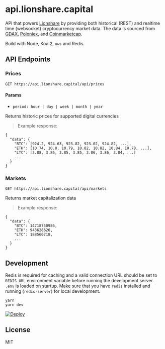 # api.lionshare.capital

API that powers [Lionshare](https://lionshare.capital) by providing both historical (REST)
and realtime time (websocket) cryptocurrency market data. The data is sourced
from [GDAX](https://gdax.com), [Poloniex](https://poloniex.com/), and
[Coinmarketcap](https://coinmarketcap.com/).

Build with Node, Koa 2, `uws` and Redis.

## API Endpoints

### Prices

`GET https://api.lionshare.capital/api/prices`

#### Params

- `period: hour | day | week | month | year`

Returns historic prices for supported digital currencies

> Example response:

```
{
  "data": {
    "BTC": [924.2, 924.63, 923.82, 923.02, 924.82, ...],
    "ETH": [10.74, 10.8, 10.79, 10.82, 10.82, 10.84, 10.78, ...],
    "LTC": [3.88, 3.86, 3.85, 3.85, 3.86, 3.86, 3.84, ...]
    ...
  }
}
```


### Markets

`GET https://api.lionshare.capital/api/markets`

Returns market capitalization data

> Example response:

```
{
  "data": {
    "BTC": 14718750986,
    "ETH": 943628626,
    "LTC": 188560718,
    ...
  }
}

```

## Development

Redis is required for caching and a valid connection URL should be set to `REDIS_URL`
environment variable before running the development server. `.env` is loaded on
startup. Make sure that you have `redis` installed and running (`redis-server`)
for local development.

```
yarn
yarn dev
```


[![Deploy](https://www.herokucdn.com/deploy/button.svg)](https://heroku.com/deploy?template=https://github.com/woolm110/crypto-currencies-api#develop)

## License

MIT
